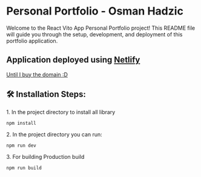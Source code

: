 # Personal Portfolio - Osman Hadzic

Welcome to the React Vito App Personal Portfolio project! This README file will guide you through the setup, development, and deployment of this portfolio application.

## Application deployed using [Netlify](https://www.netlify.com/)

[Until I buy the domain :D](https://667f166d7f109d0008139280--distracted-colden-332802.netlify.app/)

<h2>🛠️ Installation Steps:</h2>

<p>1. In the project directory to install all library</p>

```
npm install
```

<p>2. In the project directory you can run:</p>

```
npm run dev
```

<p>3. For building Production build</p>

```
npm run build
```
